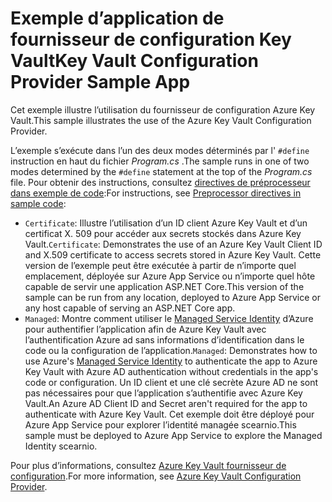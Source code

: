 # <a name="key-vault-configuration-provider-sample-app"></a><span data-ttu-id="aa971-101">Exemple d’application de fournisseur de configuration Key Vault</span><span class="sxs-lookup"><span data-stu-id="aa971-101">Key Vault Configuration Provider Sample App</span></span>

<span data-ttu-id="aa971-102">Cet exemple illustre l’utilisation du fournisseur de configuration Azure Key Vault.</span><span class="sxs-lookup"><span data-stu-id="aa971-102">This sample illustrates the use of the Azure Key Vault Configuration Provider.</span></span>

<span data-ttu-id="aa971-103">L’exemple s’exécute dans l’un des deux modes déterminés par l' `#define` instruction en haut du fichier *Program.cs* .</span><span class="sxs-lookup"><span data-stu-id="aa971-103">The sample runs in one of two modes determined by the `#define` statement at the top of the *Program.cs* file.</span></span> <span data-ttu-id="aa971-104">Pour obtenir des instructions, consultez [directives de préprocesseur dans exemple de code](https://docs.microsoft.com/aspnet/core#preprocessor-directives-in-sample-code):</span><span class="sxs-lookup"><span data-stu-id="aa971-104">For instructions, see [Preprocessor directives in sample code](https://docs.microsoft.com/aspnet/core#preprocessor-directives-in-sample-code):</span></span>

* <span data-ttu-id="aa971-105">`Certificate`: Illustre l’utilisation d’un ID client Azure Key Vault et d’un certificat X. 509 pour accéder aux secrets stockés dans Azure Key Vault.</span><span class="sxs-lookup"><span data-stu-id="aa971-105">`Certificate`: Demonstrates the use of an Azure Key Vault Client ID and X.509 certificate to access secrets stored in Azure Key Vault.</span></span> <span data-ttu-id="aa971-106">Cette version de l’exemple peut être exécutée à partir de n’importe quel emplacement, déployée sur Azure App Service ou n’importe quel hôte capable de servir une application ASP.NET Core.</span><span class="sxs-lookup"><span data-stu-id="aa971-106">This version of the sample can be run from any location, deployed to Azure App Service or any host capable of serving an ASP.NET Core app.</span></span>
* <span data-ttu-id="aa971-107">`Managed`: Montre comment utiliser le [Managed Service Identity](https://docs.microsoft.com/azure/active-directory/managed-identities-azure-resources/overview) d’Azure pour authentifier l’application afin de Azure Key Vault avec l’authentification Azure ad sans informations d’identification dans le code ou la configuration de l’application.</span><span class="sxs-lookup"><span data-stu-id="aa971-107">`Managed`: Demonstrates how to use Azure's [Managed Service Identity](https://docs.microsoft.com/azure/active-directory/managed-identities-azure-resources/overview) to authenticate the app to Azure Key Vault with Azure AD authentication without credentials in the app's code or configuration.</span></span> <span data-ttu-id="aa971-108">Un ID client et une clé secrète Azure AD ne sont pas nécessaires pour que l’application s’authentifie avec Azure Key Vault.</span><span class="sxs-lookup"><span data-stu-id="aa971-108">An Azure AD Client ID and Secret aren't required for the app to authenticate with Azure Key Vault.</span></span> <span data-ttu-id="aa971-109">Cet exemple doit être déployé pour Azure App Service pour explorer l’identité managée scearnio.</span><span class="sxs-lookup"><span data-stu-id="aa971-109">This sample must be deployed to Azure App Service to explore the Managed Identity scearnio.</span></span>

<span data-ttu-id="aa971-110">Pour plus d’informations, consultez [Azure Key Vault fournisseur de configuration](https://docs.microsoft.com/aspnet/core/security/key-vault-configuration).</span><span class="sxs-lookup"><span data-stu-id="aa971-110">For more information, see [Azure Key Vault Configuration Provider](https://docs.microsoft.com/aspnet/core/security/key-vault-configuration).</span></span>
